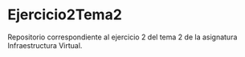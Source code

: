 # Ejercicio2Tema2
Repositorio correspondiente al ejercicio 2 del tema 2 de la asignatura Infraestructura Virtual. 
